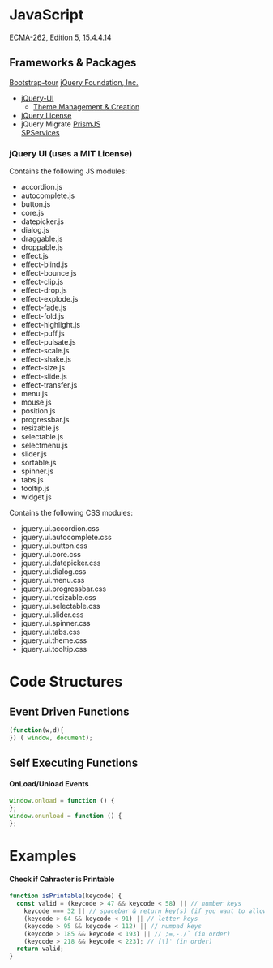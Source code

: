 # JavaScript

[ECMA-262, Edition 5, 15.4.4.14](http://es5.github.io/#x15.4.4.14)

## Frameworks & Packages
[Bootstrap-tour](http://bootstraptour.com/)
[jQuery Foundation, Inc.](https://jquery.org)
  - [jQuery-UI](http://jqueryui.com) 
    - [Theme Management & Creation](http://jqueryui.com/themeroller/)
  - [jQuery License](https://jquery.org/license)
  - jQuery Migrate
[PrismJS](http://prismjs.com/)  
[SPServices](http://spservices.codeplex.com)

### jQuery UI (uses a MIT License)
Contains the following JS modules:
  - accordion.js
  - autocomplete.js
  - button.js
  - core.js
  - datepicker.js
  - dialog.js
  - draggable.js
  - droppable.js
  - effect.js
  - effect-blind.js
  - effect-bounce.js
  - effect-clip.js
  - effect-drop.js
  - effect-explode.js
  - effect-fade.js
  - effect-fold.js
  - effect-highlight.js
  - effect-puff.js
  - effect-pulsate.js
  - effect-scale.js
  - effect-shake.js
  - effect-size.js
  - effect-slide.js
  - effect-transfer.js
  - menu.js
  - mouse.js
  - position.js
  - progressbar.js
  - resizable.js
  - selectable.js
  - selectmenu.js
  - slider.js
  - sortable.js
  - spinner.js
  - tabs.js
  - tooltip.js
  - widget.js

Contains the following CSS modules:
  -  jquery.ui.accordion.css
  -  jquery.ui.autocomplete.css
  -  jquery.ui.button.css
  -  jquery.ui.core.css
  -  jquery.ui.datepicker.css
  -  jquery.ui.dialog.css
  -  jquery.ui.menu.css
  -  jquery.ui.progressbar.css
  -  jquery.ui.resizable.css
  -  jquery.ui.selectable.css
  -  jquery.ui.slider.css
  -  jquery.ui.spinner.css
  -  jquery.ui.tabs.css
  -  jquery.ui.theme.css
  -  jquery.ui.tooltip.css

# Code Structures

## Event Driven Functions
```javascript
(function(w,d){
}) ( window, document);
```

## Self Executing Functions

#### OnLoad/Unload Events
```javascript
window.onload = function () {
};
window.onunload = function () {
};
```

# Examples

#### Check if Cahracter is Printable
```javascript
function isPrintable(keycode) {
  const valid = (keycode > 47 && keycode < 58) || // number keys
    keycode === 32 || // spacebar & return key(s) (if you want to allow carriage returns)
    (keycode > 64 && keycode < 91) || // letter keys
    (keycode > 95 && keycode < 112) || // numpad keys
    (keycode > 185 && keycode < 193) || // ;=,-./` (in order)
    (keycode > 218 && keycode < 223); // [\]' (in order)
  return valid;
}
```

